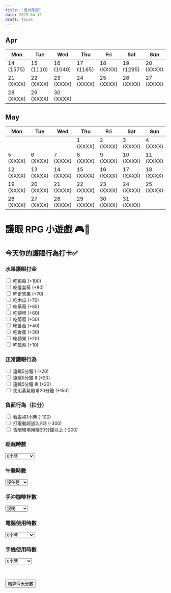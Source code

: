 ```yaml
---
title: "視力存摺"
date: 2025-04-11
draft: false
---
```


## Apr
| Mon | Tue | Wed | Thu | Fri | Sat | Sun |  
| --------- | --------- | --------- | --------- | --------- | --------- | --------- |
| 14 (1575) | 15 (1110) | 16 (1040) | 17 (1165) | 18 (XXXX) | 19 (1295) | 20 (XXXX) |
| 21 (XXXX) | 22 (XXXX) | 23 (XXXX) | 24 (XXXX) | 25 (XXXX) | 26 (XXXX) | 27 (XXXX) |
| 28 (XXXX) | 29 (XXXX) | 30 (XXXX) |

## May
| Mon | Tue | Wed | Thu | Fri | Sat | Sun |  
| --------- | --------- | --------- | --------- | --------- | --------- | --------- |
|           |           |           | 1 (XXXX)  | 2 (XXXX)  | 3 (XXXX)  | 4 (XXXX)  |
| 5 (XXXX)  | 6 (XXXX)  | 7 (XXXX)  | 8 (XXXX)  | 9 (XXXX)  | 10 (XXXX) | 11 (XXXX) |
| 12 (XXXX) | 13 (XXXX) | 14 (XXXX) | 15 (XXXX) | 16 (XXXX) | 17 (XXXX) | 18 (XXXX) |
| 19 (XXXX) | 20 (XXXX) | 21 (XXXX) | 22 (XXXX) | 23 (XXXX) | 24 (XXXX) | 25 (XXXX) |
| 26 (XXXX) | 27 (XXXX) | 28 (XXXX) | 29 (XXXX) | 30 (XXXX) | 31 (XXXX) |

# 護眼 RPG 小遊戲 🎮👀

## 今天你的護眼行為打卡✅

### 水果護眼打金
<input type="checkbox" id="blueberry"> 吃藍莓 (+100)<br>
<input type="checkbox" id="raspberry"> 吃覆盆莓 (+80)<br>
<input type="checkbox" id="kiwi"> 吃奇異果 (+70)<br>
<input type="checkbox" id="papaya"> 吃木瓜 (+70)<br>
<input type="checkbox" id="strawberry"> 吃草莓 (+65)<br>
<input type="checkbox" id="orange"> 吃柳橙 (+60)<br>
<input type="checkbox" id="grape"> 吃葡萄 (+50)<br>
<input type="checkbox" id="tomato"> 吃番茄 (+40)<br>
<input type="checkbox" id="banana"> 吃香蕉 (+30)<br>
<input type="checkbox" id="apple"> 吃蘋果 (+20)<br>
<input type="checkbox" id="pineapple"> 吃鳳梨 (+10)<br>

### 正常護眼行為
<input type="checkbox" id="look_far"> 遠眺5分鐘 I (+20)<br>
<input type="checkbox" id="look_farII"> 遠眺5分鐘 II (+20)<br>
<input type="checkbox" id="look_farIII"> 遠眺5分鐘 III (+20)<br>
<input type="checkbox" id="steam_eye_mask"> 使用蒸氣眼罩20分鐘 (+150)<br>

### 負面行為（扣分）
<input type="checkbox" id="watch_tv"> 看電視1小時 (-100)<br>
<input type="checkbox" id="gaming"> 打電動超過2小時 (-300)<br>
<input type="checkbox" id="dark_light"> 昏暗環境用眼30分鐘以上 (-200)<br>

### 睡眠時數
<select id="sleep_hours">
  <option value="0">0小時</option>
  <option value="1">1小時</option>
  <option value="2">2小時</option>
  <option value="3">3小時</option>
  <option value="4">4小時</option>
  <option value="5">5小時</option>
  <option value="6">6小時</option>
  <option value="7">7小時</option>
  <option value="8">8小時</option>
  <option value="9">9小時</option>
  <option value="10">10小時以上</option>
</select>

### 午睡時數
<select id="nap_minutes">
  <option value="0">沒午睡</option>
  <option value="15">15分鐘</option>
  <option value="30">30分鐘</option>
  <option value="45">45分鐘</option>
  <option value="60">60分鐘</option>
  <option value="90">90分鐘</option>
  <option value="120">120分鐘</option>
</select>

### 手沖咖啡杯數
<select id="coffee_cups">
  <option value="0">沒喝</option>
  <option value="1">1杯</option>
  <option value="2">2杯</option>
  <option value="3">3杯以上</option>
</select>

### 電腦使用時數
<select id="pc_hours">
  <option value="0">0小時</option>
  <option value="1">1小時</option>
  <option value="2">2小時</option>
  <option value="3">3小時</option>
  <option value="4">4小時</option>
  <option value="5">5小時</option>
  <option value="6">6小時</option>
  <option value="7">7小時</option>
  <option value="8">8小時</option>
  <option value="9">9小時</option>
  <option value="10">10小時以上</option>
</select>

### 手機使用時數
<select id="phone_hours">
  <option value="0">0小時</option>
  <option value="1">1小時</option>
  <option value="2">2小時</option>
  <option value="3">3小時</option>
  <option value="4">4小時</option>
  <option value="5">5小時以上</option>
</select>

<br><br>
<button onclick="calculateHP()">結算今天分數</button>

<p id="result"></p>

<script>
function calculateHP() {
  let hp = 1000;
  let fruitsEaten = 0;

  // 水果加分
  if (document.getElementById('blueberry').checked) { hp += 100; fruitsEaten++; }
  if (document.getElementById('raspberry').checked) { hp += 80; fruitsEaten++; }
  if (document.getElementById('kiwi').checked) { hp += 70; fruitsEaten++; }
  if (document.getElementById('papaya').checked) { hp += 70; fruitsEaten++; }
  if (document.getElementById('strawberry').checked) { hp += 65; fruitsEaten++; }
  if (document.getElementById('orange').checked) { hp += 60; fruitsEaten++; }
  if (document.getElementById('grape').checked) { hp += 50; fruitsEaten++; }
  if (document.getElementById('tomato').checked) { hp += 40; fruitsEaten++; }
  if (document.getElementById('banana').checked) { hp += 30; fruitsEaten++; }
  if (document.getElementById('apple').checked) { hp += 20; fruitsEaten++; }
  if (document.getElementById('pineapple').checked) { hp += 10; fruitsEaten++; }
  
  if (fruitsEaten >= 3) { hp += 50; } // 水果大餐加分

  // 護眼行為加分
  if (document.getElementById('look_far').checked) { hp += 20; }
  if (document.getElementById('look_farII').checked) { hp += 20; }
  if (document.getElementById('look_farIII').checked) { hp += 20; }
  if (document.getElementById('steam_eye_mask').checked) { hp += 150; }

  // 負面行為扣分
  if (document.getElementById('watch_tv').checked) { hp -= 100; }
  if (document.getElementById('gaming').checked) { hp -= 300; }
  if (document.getElementById('dark_light').checked) { hp -= 200; }

  // 睡眠時數
  let sleep = parseInt(document.getElementById('sleep_hours').value);
  if (sleep <= 4) { hp -= 300; }
  else if (sleep == 5) { hp -= 150; }
  else if (sleep == 6) { hp -= 50; }
  else if (sleep == 7 || sleep == 8) { hp += 100; }
  else if (sleep == 9) { hp += 30; }
  else if (sleep >= 10) { hp -= 30; }

  // 午睡
  let nap = parseInt(document.getElementById('nap_minutes').value);
  if (nap > 0 && nap <= 30) { hp += 30; }
  else if (nap > 60) { hp -= 50; }

  // 咖啡
  let coffee = parseInt(document.getElementById('coffee_cups').value);
  if (coffee == 1) { hp += 10; }
  else if (coffee >= 3) { hp -= 50; }

  // 電腦/手機使用
  let pc = parseInt(document.getElementById('pc_hours').value);
  let phone = parseInt(document.getElementById('phone_hours').value);
  let totalScreenTime = pc + phone;

  if (totalScreenTime <= 4) { hp += 50; }
  else if (totalScreenTime <= 6) { hp += 20; }
  else if (totalScreenTime <= 8) { hp -= 50; }
  else { hp -= 100; }

  // 決定護眼等級
  let level = "";
  if (hp >= 1200) {
    level = "護眼聖騎士（S+）";
  }
  else if (hp >= 1100) {
    level = "護眼勇者（A）";
  }
  else if (hp >= 1000) {
    level = "普通防衛者（B）";
  }
  else if (hp >= 900) {
    level = "受損旅人（C）";
  }
  else if (hp >= 800) {
    level = "重傷流浪者（D）";
  }
  else {
    level = "眼睛崩壞王（F）";
  }

  document.getElementById('result').innerHTML = 
    "今日視力貨幣：" + hp + " Gold<br>" + 
    "頭銜：" + level;
}
</script>